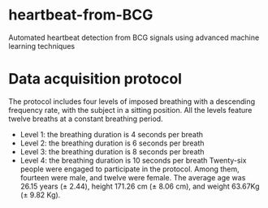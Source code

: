 # heartbeat-from-BCG
Automated heartbeat detection from BCG signals using advanced machine learning techniques
# Data acquisition protocol
The protocol includes four levels of imposed breathing with a descending frequency rate, with the subject in a sitting position. All the levels feature twelve breaths at a constant breathing period.
* Level 1: the breathing duration is 4 seconds per breath
* Level 2: the breathing duration is 6 seconds per breath
* Level 3: the breathing duration is 8 seconds per breath
* Level 4: the breathing duration is 10 seconds per breath
Twenty-six people were engaged to participate in the protocol. Among them, fourteen were male, and twelve were female. The average age was 26.15 years (± 2.44), height 171.26 cm (± 8.06 cm), and weight 63.67Kg (± 9.82 Kg).
